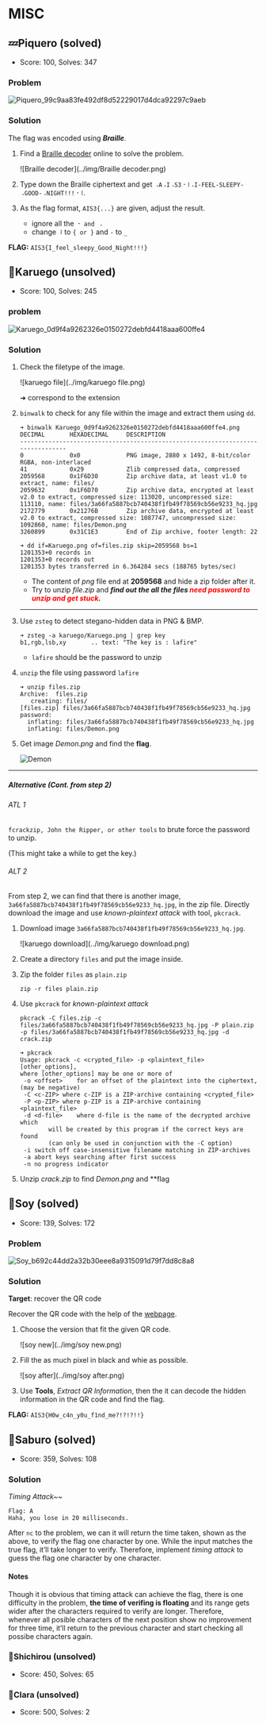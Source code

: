 # MISC

## 💤Piquero (solved)

-   Score: 100, Solves: 347

### Problem

![Piquero_99c9aa83fe492df8d52229017d4dca92297c9aeb](piquero/Piquero_99c9aa83fe492df8d52229017d4dca92297c9aeb.jpg)

### Solution

The flag was encoded using ***Braille***.

1.  Find a [Braille decoder](https://www.dcode.fr/braille-alphabet) online to solve the problem.

    ![Braille decoder](../img/Braille decoder.png)

2.  Type down the Braille ciphertext and get `⠠A⠠I⠠S3⠐⠸⠠I-FEEL-SLEEPY-⠠GOOD-⠠NIGHT!!!⠐⠸`.

3.  As the flag format, `AIS3{...}` are given, adjust the result.

    -   ignore all the `⠐ and ⠠`
    -   change `⠸` to `{ or }` and `-` to `_`

**FLAG:** `AIS3{I_feel_sleepy_Good_Night!!!}`



## 🐥Karuego (unsolved)

-   Score: 100, Solves: 245

### problem

![Karuego_0d9f4a9262326e0150272debfd4418aaa600ffe4](karuego/Karuego_0d9f4a9262326e0150272debfd4418aaa600ffe4.png)

### Solution

1.  Check the filetype of the image.

    ![karuego file](../img/karuego file.png)

    ➜ correspond to the extension

2.  `binwalk` to check for any file within the image and extract them using `dd`.

    ```shell
    ➜ binwalk Karuego_0d9f4a9262326e0150272debfd4418aaa600ffe4.png
    DECIMAL       HEXADECIMAL     DESCRIPTION
    --------------------------------------------------------------------------------
    0             0x0             PNG image, 2880 x 1492, 8-bit/color RGBA, non-interlaced
    41            0x29            Zlib compressed data, compressed
    2059568       0x1F6D30        Zip archive data, at least v1.0 to extract, name: files/
    2059632       0x1F6D70        Zip archive data, encrypted at least v2.0 to extract, compressed size: 113020, uncompressed size: 113110, name: files/3a66fa5887bcb740438f1fb49f78569cb56e9233_hq.jpg
    2172779       0x21276B        Zip archive data, encrypted at least v2.0 to extract, compressed size: 1087747, uncompressed size: 1092860, name: files/Demon.png
    3260899       0x31C1E3        End of Zip archive, footer length: 22
    
    ➜ dd if=Karuego.png of=files.zip skip=2059568 bs=1
    1201353+0 records in
    1201353+0 records out
    1201353 bytes transferred in 6.364284 secs (188765 bytes/sec)
    ```

    -   The content of *png* file end at **2059568** and hide a zip folder after it.
    -   Try to unzip *file.zip* and ***find out the all the files <span style="color: red">need password to unzip and get stuck</span>.***

    ---

3.  Use `zsteg` to detect stegano-hidden data in PNG & BMP.

    ```shell
    ➜ zsteg -a karuego/Karuego.png | grep key
    b1,rgb,lsb,xy       .. text: "The key is : lafire"
    ```

    -   `lafire` should be the password to unzip

4.  `unzip` the file using password `lafire`

    ```shell
    ➜ unzip files.zip
    Archive:  files.zip
       creating: files/
    [files.zip] files/3a66fa5887bcb740438f1fb49f78569cb56e9233_hq.jpg password: 
      inflating: files/3a66fa5887bcb740438f1fb49f78569cb56e9233_hq.jpg  
      inflating: files/Demon.png 
    ```

5.  Get image *Demon.png* and find the **flag**.

    ![Demon](/Users/mindy/Desktop/AIS3-2020-pre-exam/misc/karuego/files/Demon.png)

---

##### Alternative (Cont. from step 2)

###### ATL 1

`fcrackzip, John the Ripper, or other tools` to brute force the password to unzip.

(This might take a while to get the key.)

###### ALT 2

From step 2, we can find that there is another image, `3a66fa5887bcb740438f1fb49f78569cb56e9233_hq.jpg`, in the zip file. Directly download the image and use *known-plaintext attack* with tool, `pkcrack`.

1.  Download image `3a66fa5887bcb740438f1fb49f78569cb56e9233_hq.jpg`.

    ![karuego download](../img/karuego download.png)

2.  Create a directory `files` and put the image inside.

3.  Zip the folder `files` as `plain.zip`

    `zip -r files plain.zip`

4.  Use `pkcrack` for *known-plaintext attack*

    `pkcrack -C files.zip -c files/3a66fa5887bcb740438f1fb49f78569cb56e9233_hq.jpg -P plain.zip -p files/3a66fa5887bcb740438f1fb49f78569cb56e9233_hq.jpg -d crack.zip`

    

    ```shell
    ➜ pkcrack 
    Usage: pkcrack -c <crypted_file> -p <plaintext_file> [other_options],
    where [other_options] may be one or more of
     -o <offset>	for an offset of the plaintext into the ciphertext, (may be negative)
     -C <c-ZIP>	where c-ZIP is a ZIP-archive containing <crypted_file>
     -P <p-ZIP>	where p-ZIP is a ZIP-archive containing <plaintext_file>
     -d <d-file>	where d-file is the name of the decrypted archive which
    		will be created by this program if the correct keys are found
    		(can only be used in conjunction with the -C option)
     -i	switch off case-insensitive filename matching in ZIP-archives
     -a	abort keys searching after first success
     -n	no progress indicator
    ```

5.  Unzip *crack.zip* to find *Demon.png* and **flag



## 🌱Soy (solved)

-   Score: 139, Solves: 172



### Problem

![Soy_b692c44dd2a32b30eee8a9315091d79f7dd8c8a8](soy/Soy_b692c44dd2a32b30eee8a9315091d79f7dd8c8a8.png)



### Solution

**Target**: recover the QR code



Recover the QR code with the help of the [webpage](https://merricx.github.io/).

1.  Choose the version that fit the given QR code.

    ![soy new](../img/soy new.png)

2.  Fill the as much pixel in black and whie as possible.

    ![soy after](../img/soy after.png)

3.  Use **Tools**, *Extract QR Information*, then the it can decode the hidden information in the QR code and find the flag.

**FLAG:** `AIS3{H0w_c4n_y0u_f1nd_me?!?!?!!}`



## 👑Saburo (solved)

-   Score: 359, Solves: 108

### Solution

*Timing Attack~~*

```
Flag: A
Haha, you lose in 20 milliseconds.
```

After `nc` to the problem, we can it will return the time taken, shown as the above, to verify the flag one character by one. While the input matches the true flag, it’ll take longer to verify. Therefore, implement *timing attack* to guess the flag one character by one character.



#### Notes

Though it is obvious that timing attack can achieve the flag, there is one difficulty in the problem, **the time of verifing is floating** and its range gets wider after the characters required to verify are longer. Therefore, whenever all posible characters of the next position show no improvement for three time, it’ll return to the previous character and start checking all possibe characters again.



### 👿Shichirou (unsolved)

-   Score: 450, Solves: 65

### 🧸Clara (unsolved)

-   Score: 500, Solves: 2